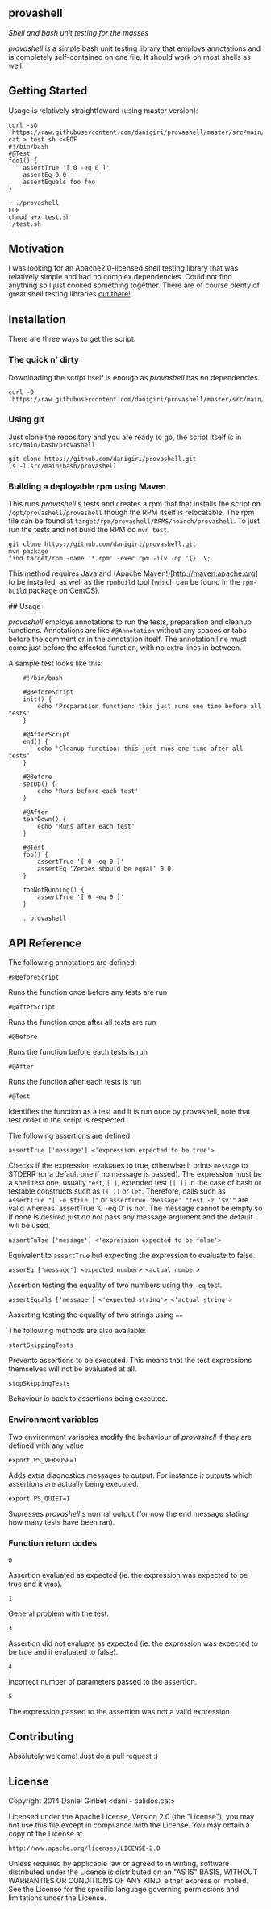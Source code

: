 ## provashell

_Shell and bash unit testing for the masses_

_provashell_ is a simple bash unit testing library that employs annotations and
is completely self-contained on one file. It should work on most shells as well.


## Getting Started

Usage is relatively straightfoward (using master version):

```Shell
curl -sO 'https://raw.githubusercontent.com/danigiri/provashell/master/src/main/bash/provashell'
cat > test.sh <<EOF
#!/bin/bash
#@Test
foo1() {
    assertTrue '[ 0 -eq 0 ]'
    assertEq 0 0
    assertEquals foo foo
}

. ./provashell
EOF
chmod a+x test.sh
./test.sh
```


## Motivation

I was looking for an Apache2.0-licensed shell testing library that was 
relatively simple and had no complex dependencies. Could not find anything so I 
just cooked something together. There are of course plenty of great shell 
testing libraries [out there!](http://stackoverflow.com/questions/1339416/unit-testing-bash-scripts)


## Installation

There are three ways to get the script:

### The quick n' dirty

Downloading the script itself is enough as _provashell_ has no dependencies.
```Shell
curl -O 'https://raw.githubusercontent.com/danigiri/provashell/master/src/main/bash/provashell'
```

### Using git

Just clone the repository and you are ready to go, the script itself is in
`src/main/bash/provashell`

```Shell
git clone https://github.com/danigiri/provashell.git
ls -l src/main/bash/provashell
```

### Building a deployable rpm using Maven

This runs _provashell_'s tests and creates a rpm that that installs the script 
on `/opt/provashell/provashell` though the RPM itself is relocatable. The rpm
file can be found at `target/rpm/provashell/RPMS/noarch/provashell`. 
To just run the tests and not build the RPM do `mvn test`.

```Shell
git clone https://github.com/danigiri/provashell.git
mvn package
find target/rpm -name '*.rpm' -exec rpm -ilv -qp '{}' \;
```
This method requires Java and (Apache Maven!)[http://maven.apache.org] to be 
installed, as well as the `rpmbuild` tool (which can be found in the `rpm-build` 
package on CentOS).


## Usage

_provashell_ employs annotations to run the tests, preparation and cleanup 
functions. Annotations are like `#@Annotation` without any spaces or tabs before 
the comment or in the annotation itself. The annotation line must come just
before the affected function, with no extra lines in between.

A sample test looks like this:

```Shell
	#!/bin/bash

	#@BeforeScript
	init() {
		echo 'Preparation function: this just runs one time before all tests'
	}

	#@AfterScript
	end() {
		echo 'Cleanup function: this just runs one time after all tests'
	}

	#@Before
	setUp() {
		echo 'Runs before each test'
	}

	#@After
	tearDown() {
		echo 'Runs after each test'
	}

	#@Test
	foo() {
		assertTrue '[ 0 -eq 0 ]'
		assertEq 'Zeroes should be equal' 0 0
	}

	fooNotRunning() {
		assertTrue '[ 0 -eq 0 ]'
	}

	. provashell
``` 


## API Reference

The following annotations are defined:

	#@BeforeScript
Runs the function once before any tests are run
	
	#@AfterScript
Runs the function once after all tests are run
	
	#@Before
Runs the function before each tests is run
	
	#@After
Runs the function after each tests is run
	 
	#@Test
Identifies the function as a test and it is run once by provashell, note that 
test order in the script is respected 	

The following assertions are defined:

	assertTrue ['message'] <'expression expected to be true'>
	
Checks if the expression evaluates to true, otherwise it prints `message` to 
STDERR (or a default one if no message is passed). The expression must be a 
shell test one, usually `test`, `[ ]`, extended test `[[ ]]` in the case of bash
or testable constructs such as `(( ))` or `let`. Therefore, calls such as
`assertTrue "[ -e $file ]"` or `assertTrue 'Message' "test -z '$v'"` are valid
whereas `assertTrue '0 -eq 0' is not. The message cannot be empty so if none is
desired just do not pass any message argument and the default will be used.
	
	assertFalse ['message'] <'expression expected to be false'>
	
Equivalent to `assertTrue` but expecting the expression to evaluate to false.
	
	asserEq ['message'] <expected number> <actual number>
	
Assertion testing the equality of two numbers using the `-eq` test.
	
	assertEquals ['message'] <'expected string'> <'actual string'>
	
Asserting testing the equality of two strings using `==`
	
The following methods are also available:

	startSkippingTests
	
Prevents assertions to be executed. This means that the test expressions 
themselves will not be evaluated at all.

	stopSkippingTests

Behaviour is back to assertions being executed.


### Environment variables

Two environment variables modify the behaviour of _provashell_ if they are 
defined with any value

	export PS_VERBOSE=1

Adds extra diagnostics messages to output. For instance it outputs which
assertions are actually being executed.

	export PS_QUIET=1

Supresses _provashell_'s normal output (for now the end message stating how 
many tests have been ran).


### Function return codes

	0
	
Assertion evaluated as expected (ie. the expression was expected to be true and
it was).

	1

General problem with the test.

	3

Assertion did not evaluate as expected (ie. the expression was expected to be 
true and it evaluated to false).

	4

Incorrect number of parameters passed to the assertion.

	5

The expression passed to the assertion was not a valid expression.


## Contributing

Absolutely welcome! Just do a pull request :)


## License

Copyright 2014 Daniel Giribet <dani - calidos.cat>

Licensed under the Apache License, Version 2.0 (the "License");
you may not use this file except in compliance with the License.
You may obtain a copy of the License at

	http://www.apache.org/licenses/LICENSE-2.0

Unless required by applicable law or agreed to in writing, software
distributed under the License is distributed on an "AS IS" BASIS,
WITHOUT WARRANTIES OR CONDITIONS OF ANY KIND, either express or implied.
See the License for the specific language governing permissions and
limitations under the License.
